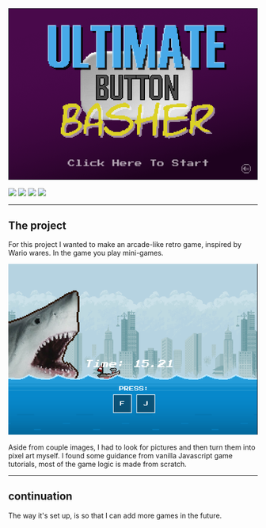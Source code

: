 <img src="./game-screens/start.png" />

<img src="https://img.shields.io/badge/Javascript--darkgrey?logo=javascript" /> <img src="https://img.shields.io/badge/React-v18-darkgrey?logo=react" /> <img src="https://img.shields.io/badge/Redux-v8-darkgrey?logo=redux" /> <img src="https://img.shields.io/badge/ReduxToolkit-v1.8-darkgrey?logo=redux" />

---

## The project

For this project I wanted to make an arcade-like retro game, inspired by Wario wares.
In the game you play mini-games.

<img src="./game-screens/shark.png" />

Aside from couple images, I had to look for pictures and then turn them into pixel art myself.
I found some guidance from vanilla Javascript game tutorials, most of the game logic is made from scratch.

---

## continuation

The way it's set up, is so that I can add more games in the future.
